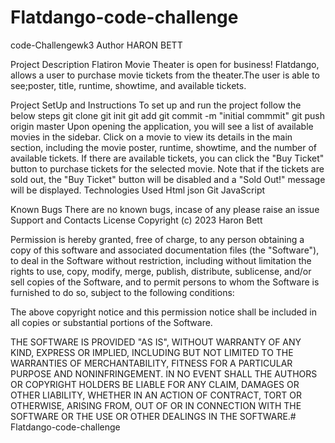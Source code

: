 # Flatdango-code-challenge
code-Challengewk3
Author
HARON BETT

Project Description
Flatiron Movie Theater is open for business! Flatdango, allows a user to purchase movie tickets from the theater.The user is able to see;poster, title, runtime, showtime, and available tickets.

Project SetUp and Instructions
To set up and run the project follow the below steps
git clone 
git init
git add <filename>
git commit -m "initial commmit"
git push origin master
Upon opening the application, you will see a list of available movies in the sidebar.
Click on a movie to view its details in the main section, including the movie poster, runtime, showtime, and the number of available tickets.
If there are available tickets, you can click the "Buy Ticket" button to purchase tickets for the selected movie. Note that if the tickets are sold out, the "Buy Ticket" button will be disabled and a "Sold Out!" message will be displayed.
Technologies Used
Html json Git JavaScript


Known Bugs
There are no known bugs, incase of any please raise an issue
Support and Contacts
License
Copyright (c) 2023     Haron Bett

Permission is hereby granted, free of charge, to any person obtaining a copy of this software and associated documentation files (the "Software"), to deal in the Software without restriction, including without limitation the rights to use, copy, modify, merge, publish, distribute, sublicense, and/or sell copies of the Software, and to permit persons to whom the Software is furnished to do so, subject to the following conditions:

The above copyright notice and this permission notice shall be included in all copies or substantial portions of the Software.

THE SOFTWARE IS PROVIDED "AS IS", WITHOUT WARRANTY OF ANY KIND, EXPRESS OR IMPLIED, INCLUDING BUT NOT LIMITED TO THE WARRANTIES OF MERCHANTABILITY, FITNESS FOR A PARTICULAR PURPOSE AND NONINFRINGEMENT. IN NO EVENT SHALL THE AUTHORS OR COPYRIGHT HOLDERS BE LIABLE FOR ANY CLAIM, DAMAGES OR OTHER LIABILITY, WHETHER IN AN ACTION OF CONTRACT, TORT OR OTHERWISE, ARISING FROM, OUT OF OR IN CONNECTION WITH THE SOFTWARE OR THE USE OR OTHER DEALINGS IN THE SOFTWARE.# Flatdango-code-challenge
